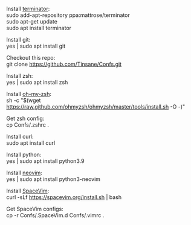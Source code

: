 Install [terminator](https://github.com/gnome-terminator/terminator/blob/master/INSTALL.md):  
sudo add-apt-repository ppa:mattrose/terminator  
sudo apt-get update  
sudo apt install terminator  

Install git:  
yes | sudo apt install git  

Checkout this repo:  
git clone https://github.com/Tinsane/Confs.git

Install zsh:  
yes | sudo apt install zsh

Install [oh-my-zsh](https://ohmyz.sh/#install):  
sh -c "$(wget https://raw.github.com/ohmyzsh/ohmyzsh/master/tools/install.sh -O -)"  

Get zsh config:  
cp Confs/.zshrc .

Install curl:  
sudo apt install curl

Install python:  
yes | sudo apt install python3.9

Install [neovim](https://github.com/neovim/neovim/wiki/Installing-Neovim):  
yes | sudo apt install python3-neovim

Install [SpaceVim](https://spacevim.org/quick-start-guide/):  
curl -sLf https://spacevim.org/install.sh | bash

Get SpaceVim configs:  
cp -r Confs/.SpaceVim.d Confs/.vimrc .
